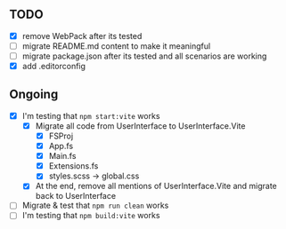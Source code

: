 ## TODO

- [x] remove WebPack after its tested
- [ ] migrate README.md content to make it meaningful
- [ ] migrate package.json after its tested and all scenarios are working
- [x] add .editorconfig

## Ongoing

- [x] I'm testing that `npm start:vite` works
  - [x] Migrate all code from UserInterface to UserInterface.Vite
    - [x] FSProj
    - [x] App.fs
    - [x] Main.fs
    - [x] Extensions.fs
    - [x] styles.scss -> global.css
  - [x] At the end, remove all mentions of UserInterface.Vite and migrate back to UserInterface
- [ ] Migrate & test that `npm run clean` works
- [ ] I'm testing that `npm build:vite` works
